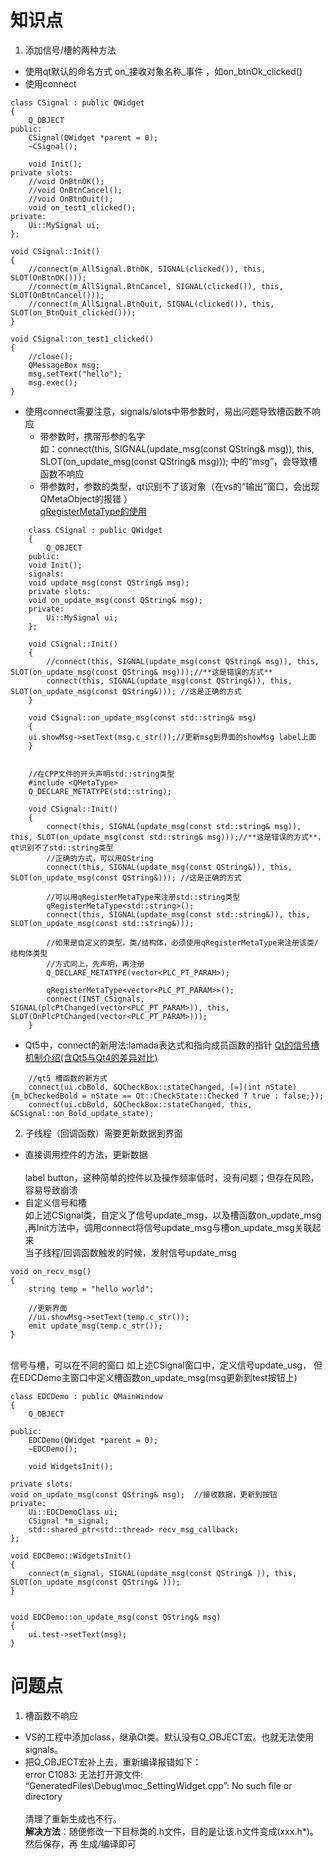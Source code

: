 # 知识点
1. 添加信号/槽的两种方法
- 使用qt默认的命名方式  on_接收对象名称_事件  ，如on_btnOk_clicked()
- 使用connect
```
class CSignal : public QWidget
{
	Q_OBJECT
public:
	CSignal(QWidget *parent = 0);
	~CSignal();

	void Init();   
private slots:
    //void OnBtnOK();
	//void OnBtnCancel();
    //void OnBtnQuit();
	void on_test1_clicked();
private:
	Ui::MySignal ui;
};

void CSignal::Init()
{
	//connect(m_AllSignal.BtnOK, SIGNAL(clicked()), this, SLOT(OnBtnOK()));
	//connect(m_AllSignal.BtnCancel, SIGNAL(clicked()), this, SLOT(OnBtnCancel()));
	//connect(m_AllSignal.BtnQuit, SIGNAL(clicked()), this, SLOT(on_BtnQuit_clicked()));
}

void CSignal::on_test1_clicked()
{
	//close();
	QMessageBox msg;
	msg.setText("hello");
	msg.exec();
}
```
- 使用connect需要注意，signals/slots中带参数时，易出问题导致槽函数不响应
    + 带参数时，携带形参的名字
	<br>如：connect(this, SIGNAL(update_msg(const QString& msg)), this, SLOT(on_update_msg(const QString& msg)));  中的“msg”，会导致槽函数不响应
    + 带参数时，参数的类型，qt识别不了该对象（在vs的“输出”窗口，会出现QMetaObject的报错 ）
	<br>[qRegisterMetaType的使用](https://blog.csdn.net/wadfji/article/details/54406767)
```
	class CSignal : public QWidget
    {
    	Q_OBJECT
    public:
	void Init();  
	signals:
	void update_msg(const QString& msg);
    private slots:
	void on_update_msg(const QString& msg);
    private:
    	Ui::MySignal ui;
    };
	
	void CSignal::Init()
    {
    	//connect(this, SIGNAL(update_msg(const QString& msg)), this, SLOT(on_update_msg(const QString& msg)));//**这是错误的方式**
		connect(this, SIGNAL(update_msg(const QString&)), this, SLOT(on_update_msg(const QString&))); //这是正确的方式
    }
    
    void CSignal::on_update_msg(const std::string& msg)
    {
	ui.showMsg->setText(msg.c_str());//更新msg到界面的showMsg label上面
    }
```
   
```
	
	//在CPP文件的开头声明std::string类型
	#include <QMetaType>   
    Q_DECLARE_METATYPE(std::string);

	void CSignal::Init()
    {
    	connect(this, SIGNAL(update_msg(const std::string& msg)), this, SLOT(on_update_msg(const std::string& msg)));//**这是错误的方式**，qt识别不了std::string类型
		//正确的方式，可以用QString
		connect(this, SIGNAL(update_msg(const QString&)), this, SLOT(on_update_msg(const QString&))); //这是正确的方式
		
		//可以用qRegisterMetaType来注册std::string类型  
		qRegisterMetaType<std::string>();
	    connect(this, SIGNAL(update_msg(const std::string&)), this, SLOT(on_update_msg(const std::string&)));
		
		//如果是自定义的类型，类/结构体，必须使用qRegisterMetaType来注册该类/结构体类型
		//方式同上，先声明，再注册
		Q_DECLARE_METATYPE(vector<PLC_PT_PARAM>);
		
	    qRegisterMetaType<vector<PLC_PT_PARAM>>();
	    connect(INST_CSignals, SIGNAL(plcPtChanged(vector<PLC_PT_PARAM>)), this, SLOT(OnPlcPtChanged(vector<PLC_PT_PARAM>)));
    }

```
- Qt5中，connect的新用法:lamada表达式和指向成员函数的指针
[Qt的信号槽机制介绍(含Qt5与Qt4的差异对比)](https://blog.csdn.net/qq78442761/article/details/80653472)
```
	//qt5 槽函数的新方式
	connect(ui.cbBold, &QCheckBox::stateChanged, [=](int nState){m_bCheckedBold = nState == Qt::CheckState::Checked ? true : false;});
	connect(ui.cbBold, &QCheckBox::stateChanged, this, &CSignal::on_Bold_update_state);
```

2. 子线程（回调函数）需要更新数据到界面
- 直接调用控件的方法，更新数据   
<br> label button，这种简单的控件以及操作频率低时，没有问题；但存在风险，容易导致崩溃
- 自定义信号和槽
<br>如上述CSignal类，自定义了信号update_msg，以及槽函数on_update_msg  ,再Init方法中，调用connect将信号update_msg与槽on_update_msg关联起来
<br>当子线程/回调函数触发的时候，发射信号update_msg
```
void on_recv_msg()
{
    string temp = "hello world";

	//更新界面
	//ui.showMsg->setText(temp.c_str());
	emit update_msg(temp.c_str());
}
```
<br>信号与槽，可以在不同的窗口
如上述CSignal窗口中，定义信号update_usg， 但在EDCDemo主窗口中定义槽函数on_update_msg(msg更新到test按钮上)
```
class EDCDemo : public QMainWindow
{
	Q_OBJECT

public:
	EDCDemo(QWidget *parent = 0);
	~EDCDemo();

	void WidgetsInit();

private slots:
void on_update_msg(const QString& msg);  //接收数据，更新到按钮
private:
	Ui::EDCDemoClass ui;
	CSignal *m_signal;
	std::shared_ptr<std::thread> recv_msg_callback;
};

void EDCDemo::WidgetsInit()
{
    connect(m_signal, SIGNAL(update_msg(const QString& )), this, SLOT(on_update_msg(const QString& )));
}


void EDCDemo::on_update_msg(const QString& msg)
{
	ui.test->setText(msg);
}

```
# 问题点
1. 槽函数不响应
- VS的工程中添加class，继承Qt类。默认没有Q_OBJECT宏。也就无法使用signals。
- 把Q_OBJECT宏补上去，重新编译报错如下：
<br>error C1083: 无法打开源文件: “GeneratedFiles\Debug\moc_SettingWidget.cpp”: No such file or directory	
<br>清理了重新生成也不行。
<br>**解决方法**：随便修改一下目标类的.h文件，目的是让该.h文件变成(xxx.h*)。然后保存，再 生成/编译即可
